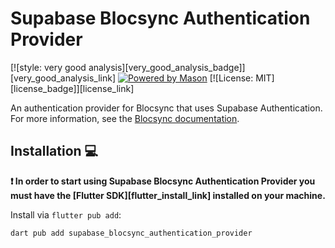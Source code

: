 # Supabase Blocsync Authentication Provider

[![style: very good analysis][very_good_analysis_badge]][very_good_analysis_link]
[![Powered by Mason](https://img.shields.io/endpoint?url=https%3A%2F%2Ftinyurl.com%2Fmason-badge)](https://github.com/felangel/mason)
[![License: MIT][license_badge]][license_link]

An authentication provider for Blocsync that uses Supabase Authentication. For more information, see the [Blocsync documentation](https://docs.blocsync.dev/authentication/supabase-auth/).

## Installation 💻

**❗ In order to start using Supabase Blocsync Authentication Provider you must have the [Flutter SDK][flutter_install_link] installed on your machine.**

Install via `flutter pub add`:

```sh
dart pub add supabase_blocsync_authentication_provider
```
